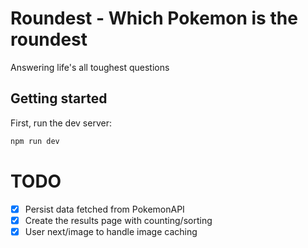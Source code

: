 # Roundest - Which Pokemon is the roundest

Answering life's all toughest questions

## Getting started

First, run the dev server:

```bash
npm run dev
```

# TODO

- [x] Persist data fetched from PokemonAPI
- [x] Create the results page with counting/sorting
- [x] User next/image to handle image caching
